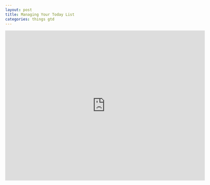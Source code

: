 ```yaml
---
layout: post
title: Managing Your Today List
categories: things gtd
---
```


<iframe width="640" height="480" src="http://www.youtube.com/embed/a94fcr2Bf40" frameborder="0" allowfullscreen></iframe>
